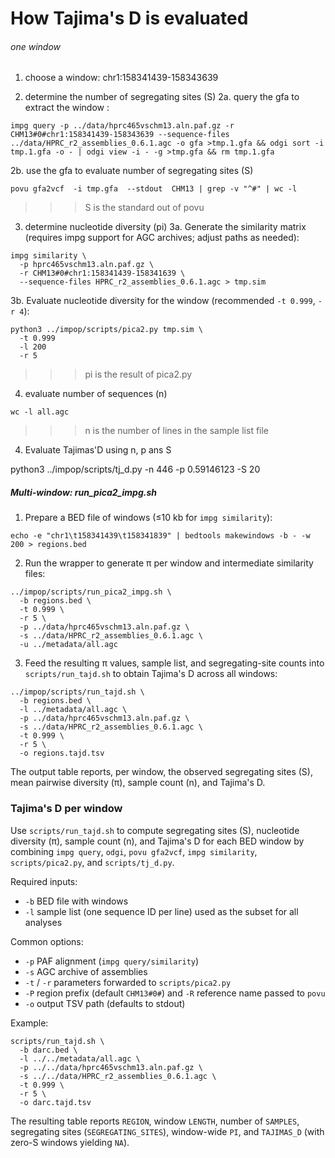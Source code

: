 # How Tajima's D is evaluated


###### one window 

1. choose a window: chr1:158341439-158343639 

2. determine the number of segregating sites (S) 
2a. query the gfa to extract the window :
```
impg query -p ../data/hprc465vschm13.aln.paf.gz -r CHM13#0#chr1:158341439-158343639 --sequence-files ../data/HPRC_r2_assemblies_0.6.1.agc -o gfa >tmp.1.gfa && odgi sort -i tmp.1.gfa -o - | odgi view -i - -g >tmp.gfa && rm tmp.1.gfa
```
2b. use the gfa to evaluate number of segregating sites (S)
```
povu gfa2vcf  -i tmp.gfa  --stdout  CHM13 | grep -v "^#" | wc -l
```
>>> S is the standard out of povu 

3. determine nucleotide diversity (pi) 
3a. Generate the similarity matrix (requires impg support for AGC archives; adjust paths as needed):
```
impg similarity \
  -p hprc465vschm13.aln.paf.gz \
  -r CHM13#0#chr1:158341439-158341639 \
  --sequence-files HPRC_r2_assemblies_0.6.1.agc > tmp.sim
```

3b. Evaluate nucleotide diversity for the window (recommended `-t 0.999`, `-r 4`):
```
python3 ../impop/scripts/pica2.py tmp.sim \
  -t 0.999 
  -l 200 
  -r 5
```
>>> pi  is  the result of pica2.py 

4. evaluate number of sequences  (n)
```
wc -l all.agc
```
>>> n is the number of lines in the sample list file  

4. Evaluate Tajimas'D  using n, p ans S 

python3 ../impop/scripts/tj_d.py  -n 446 -p 0.59146123 -S 20


##### Multi-window: run_pica2_impg.sh

1. Prepare a BED file of windows (≤10 kb for `impg similarity`):
```
echo -e "chr1\t158341439\t158341839" | bedtools makewindows -b - -w 200 > regions.bed
```

2. Run the wrapper to generate π per window and intermediate similarity files:
```
../impop/scripts/run_pica2_impg.sh \
  -b regions.bed \
  -t 0.999 \
  -r 5 \
  -p ../data/hprc465vschm13.aln.paf.gz \
  -s ../data/HPRC_r2_assemblies_0.6.1.agc \
  -u ../metadata/all.agc
```

3. Feed the resulting π values, sample list, and segregating-site counts into `scripts/run_tajd.sh` to obtain Tajima's D across all windows:
```
../impop/scripts/run_tajd.sh \
  -b regions.bed \
  -l ../metadata/all.agc \
  -p ../data/hprc465vschm13.aln.paf.gz \
  -s ../data/HPRC_r2_assemblies_0.6.1.agc \
  -t 0.999 \
  -r 5 \
  -o regions.tajd.tsv
```

The output table reports, per window, the observed segregating sites (S), mean pairwise diversity (π), sample count (n), and Tajima's D.




### Tajima's D per window

Use `scripts/run_tajd.sh` to compute segregating sites (S), nucleotide diversity (π), sample count (n), and Tajima's D for each BED window by combining `impg query`, `odgi`, `povu gfa2vcf`, `impg similarity`, `scripts/pica2.py`, and `scripts/tj_d.py`.

Required inputs:
- `-b` BED file with windows
- `-l` sample list (one sequence ID per line) used as the subset for all analyses

Common options:
- `-p` PAF alignment (`impg query/similarity`)
- `-s` AGC archive of assemblies
- `-t` / `-r` parameters forwarded to `scripts/pica2.py`
- `-P` region prefix (default `CHM13#0#`) and `-R` reference name passed to `povu`
- `-o` output TSV path (defaults to stdout)

Example:
```
scripts/run_tajd.sh \
  -b darc.bed \
  -l ../../metadata/all.agc \
  -p ../../data/hprc465vschm13.aln.paf.gz \
  -s ../../data/HPRC_r2_assemblies_0.6.1.agc \
  -t 0.999 \
  -r 5 \
  -o darc.tajd.tsv
```

The resulting table reports `REGION`, window `LENGTH`, number of `SAMPLES`, segregating sites (`SEGREGATING_SITES`), window-wide `PI`, and `TAJIMAS_D` (with zero-S windows yielding `NA`).
